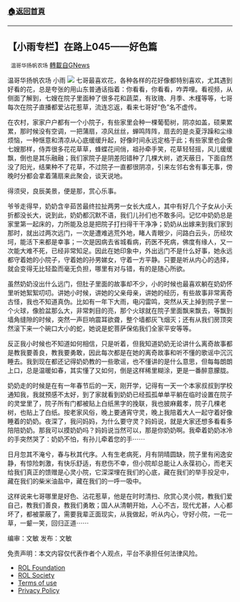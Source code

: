 ###  [:house:返回首頁](https://github.com/ourhimalayas/txt)
---


## 【小雨专栏】在路上045——好色篇
` 温哥华扬帆农场` [轉載自GNews](https://gnews.org/zh-hans/1696410/)

温哥华扬帆农场 小雨
![](https://assets.gnews.org/wp-content/uploads/2021/11/专栏图.png)
七哥最喜欢花，各种各样的花好像都特别喜欢，尤其遇到好看的花，总是夸张的用山东普通话指着：你看看，你看看，咋弄哩。看视频，从侧面了解到，七嫂在院子里面种了很多花和蔬菜，有玫瑰、月季、木槿等等，七哥每次在院子直播都爱沾花惹草，流连忘返，看来七哥好“色”名不虚传。

在农村，家家户户都有一个小院子，有些家里会种一棵葡萄树，阴凉如盖，硕果累累，那时候没有空调，一把蒲扇，凉风丝丝，蝉鸣阵阵，扇去的是炎夏浮躁和尘缘烦恼，一种惬意和清凉从心底缓缓升起，好像时间永远定格于此；有些家里也会像七嫂那样，侍弄很多花花草草，蜂蝶花间俏，祖孙牵手笑，花草轻轻摇，风儿缓缓飘，倒也是其乐融融；我们家院子是阴差阳错种了几棵大树，遮天蔽日，下面自然没了阳光，结果种不了花草，不过院子一直都很阴凉，引来左邻右舍有事无事，傍晚时分都会拿着蒲扇来此聚会，谈天说地。

得须臾，良辰美景，便是那，赏心乐事。

爷爷走得早，奶奶含辛茹苦最终拉扯两男一女长大成人，其中有好几个子女从小夭折都没长大，说到此，奶奶都沉默不语，我们儿孙们也不敢多问。记忆中奶奶总是家里第一起床的，力所能及总是把院子打扫得干干净净；奶奶从出嫁来到我们家到那时，就出过两次远门，一次是遭难逃荒外地，睹人青眼少，问路白云头，历经坎坷，能活下来都是幸事；一次是因病去省城看病，药医不死病，佛度有缘人，又一次能大难不死，已经非常知足。因此在她印象中，外出远门不是什么好事，她永远都守着她的小院子，守着她的孙男娣女，守着一方平静。只要是听从内心的选择，就会变得无比轻盈而毫无负担，哪里有对与错，有的是随心所欲。

虽然奶奶没出什么远门，但肚子里面的故事却不少，小的时候也最喜欢躺在奶奶怀里听她絮絮叨叨。讲她小时候，讲她的父亲母亲，讲她的经历，有些故事非常离奇古怪，我也不知道真伪。比如有一年下大雨，电闪雷鸣，突然从天上掉到院子里一个火球，像脸盆那么大，非常刺目的亮，那个火球就在院子里面飘来飘去，等飘到墙角缝隙的时候，突然一声巨响震耳欲聋，整个墙都灰飞烟灭；还有从我们房顶突然滚下来一个碗口大小的蛇，她说是蛇菩萨保佑我们全家平安等等。

反正我小时候也不知道如何相信，只是听着，但我知道奶奶无论讲什么离奇故事都是教我要善良，教我要勇敢，因此每次都是在她的离奇故事和听不懂的歌谣中沉沉睡去。我到现在都还记得奶奶教的一些歌谣，也不懂讲的是什么意思，但每每朗朗上口，总是温暖如春，其实懂了又如何，倒是这样稀里糊涂，更是一番醉意朦胧。

奶奶走的时候是在有一年春节后的一天，刚开学，记得有一天一个本家叔叔到学校通知我，我就预感不太好，到了家就看到奶奶已经孤孤单单平躺在临时设置在院子的灵堂里了，院子所有门都被贴上白纸黑字的挽联，我也披麻戴孝，院子几棵老树，也贴上了白纸。按老家风俗，晚上要通宵守灵，晚上我陪着大人一起守着好像睡着的奶奶。夜深了，我问妈妈，为什么要守灵？妈妈说，就是大家还想多看看多陪陪奶奶。那我可以摸奶奶吗？妈妈说当然可以，那是你奶奶啊。我牵着奶奶冰冷的手突然哭了：奶奶不怕，有孙儿牵着您的手⋯⋯

日月忽其不淹兮，春与秋其代序。人有生老病死，月有阴晴圆缺，院子里有闲逸安静，有惊险刺激，有快乐舒适，有悲伤不幸，但小院却总能让人永葆初心，而老天给我们真正的馈赠是心灵小院，它深深埋在我们的心底，藏在我们的举手投足中，藏在我们的柴米油盐中，藏在我们的一呼一吸中。

这样说来七哥哪里是好色、沾花惹草，他是在时时清扫、欣赏心灵小院，教我们爱自己，教我们善良，教我们勇敢；国人从清朝开始，人心不古，现代尤甚，人心都坏了，都被蒙蔽了，需要我辈正面现实，从我做起，听从内心，守好小院，一花一草，一颦一笑，回归正道⋯⋯

编审：文敏     发布：文敏

 

免责声明：本文内容仅代表作者个人观点，平台不承担任何法律风险。

- [ROL Foundation](https://rolfoundation.org/)
- [ROL Society](https://rolsociety.org/)
- [Terms of use](https://gnews.org/terms-of-use-3/)
- [Privacy Policy](https://gnews.org/privacy-policy/)
